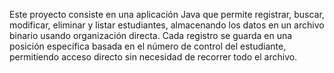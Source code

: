 Este proyecto consiste en una aplicación Java que permite registrar, buscar, modificar, eliminar y listar estudiantes, almacenando los datos en un archivo binario usando organización directa. Cada registro se guarda en una posición específica basada en el número de control del estudiante, permitiendo acceso directo sin necesidad de recorrer todo el archivo.
